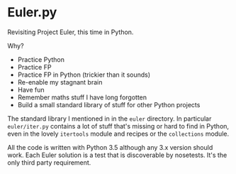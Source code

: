 # Euler.py

Revisiting Project Euler, this time in Python.

Why?

* Practice Python
* Practice FP
* Practice FP in Python (trickier than it sounds)
* Re-enable my stagnant brain
* Have fun
* Remember maths stuff I have long forgotten
* Build a small standard library of stuff for other Python projects

The standard library I mentioned in in the `euler` directory. In particular
`euler/iter.py` contains a lot of stuff that's missing or hard to find in Python,
even in the lovely `itertools` module and recipes or the `collections` module.

All the code is written with Python 3.5 although any 3.x version should work.
Each Euler solution is a test that is discoverable by nosetests. It's the only
third party requirement.
